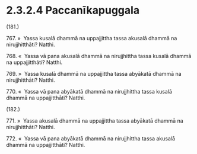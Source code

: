 

# 2.3.2.4 Paccanīkapuggala





(181.)

767\. »  Yassa kusalā dhammā na uppajjittha tassa akusalā dhammā na nirujjhitthāti? Natthi.

768\. «  Yassa vā pana akusalā dhammā na nirujjhittha tassa kusalā dhammā na uppajjitthāti? Natthi.

769\. »  Yassa kusalā dhammā na uppajjittha tassa abyākatā dhammā na nirujjhitthāti? Natthi.

770\. «  Yassa vā pana abyākatā dhammā na nirujjhittha tassa kusalā dhammā na uppajjitthāti? Natthi.

(182.)

771\. »  Yassa akusalā dhammā na uppajjittha tassa abyākatā dhammā na nirujjhitthāti? Natthi.

772\. «  Yassa vā pana abyākatā dhammā na nirujjhittha tassa akusalā dhammā na uppajjitthāti? Natthi.



